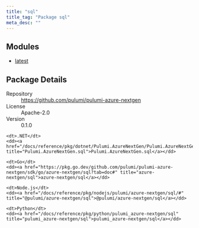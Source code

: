 ```yaml
---
title: "sql"
title_tag: "Package sql"
meta_desc: ""
---
```


<!-- WARNING: this file was generated by Pulumi Docs Generator. -->
<!-- Do not edit by hand unless you're certain you know what you are doing! -->



<h2 id="modules">Modules</h2>
<ul class="api">
    <li><a href="latest/" title="latest"><span class="symbol module"></span>latest</a></li>
</ul>

<h2 id="package-details">Package Details</h2>
<dl class="package-details">
	<dt>Repository</dt>
	<dd><a href="https://github.com/pulumi/pulumi-azure-nextgen">https://github.com/pulumi/pulumi-azure-nextgen</a></dd>
	<dt>License</dt>
	<dd>Apache-2.0</dd>
	<dt>Version</dt>
	<dd>0.1.0</dd>
</dl>



<dl class="tabular">

    <dt>.NET</dt>
    <dd><a href="/docs/reference/pkg/dotnet/Pulumi.AzureNextGen/Pulumi.AzureNextGen.sql.html" title="Pulumi.AzureNextGen.sql">Pulumi.AzureNextGen.sql</a></dd>

    <dt>Go</dt>
    <dd><a href="https://pkg.go.dev/github.com/pulumi/pulumi-azure-nextgen/sdk/go/azure-nextgen/sql?tab=doc#" title="azure-nextgen/sql">azure-nextgen/sql</a></dd>

    <dt>Node.js</dt>
    <dd><a href="/docs/reference/pkg/nodejs/pulumi/azure-nextgen/sql/#" title="@pulumi/azure-nextgen/sql">@pulumi/azure-nextgen/sql</a></dd>

    <dt>Python</dt>
    <dd><a href="/docs/reference/pkg/python/pulumi_azure-nextgen/sql" title="pulumi_azure-nextgen/sql">pulumi_azure-nextgen/sql</a></dd>

</dl>

